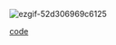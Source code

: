 ![ezgif-52d306969c6125](https://github.com/user-attachments/assets/21fb4c28-54b4-46ab-a7c8-dcbd87435264)


[code](progles/Assets/Scripts/PlayerScore.cs)

